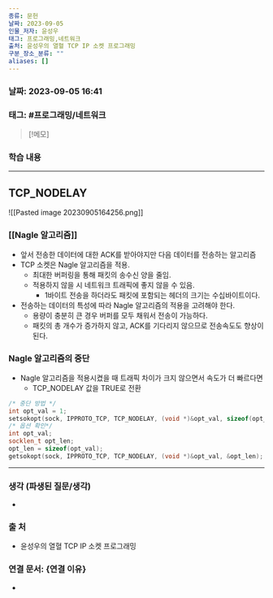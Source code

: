 ```yaml
---
종류: 문헌
날짜: 2023-09-05
인물_저자: 윤성우
태그: 프로그래밍,네트워크
출처: 윤성우의 열혈 TCP IP 소켓 프로그래밍
구분_장소_분류: ""
aliases: []
---
```


### 날짜: 2023-09-05 16:41
### 태그: #프로그래밍/네트워크

>[!메모]
> 

### 학습 내용
---
##  TCP_NODELAY
![[Pasted image 20230905164256.png]]
### [[Nagle 알고리즘]]	
- 앞서 전송한 데이터에 대한 ACK를 받아야지만 다음 데이터를 전송하는 알고리즘
- TCP 소켓은 Nagle 알고리즘을 적용.
	- 최대한 버퍼링을 통해 패킷의 송수신 양을 줄임.
	- 적용하지 않을 시 네트워크 트래픽에 좋지 않을 수 있음.
		- 1바이트 전송을 하더라도 패킷에 포함되는 헤더의 크기는 수십바이트이다.
- 전송하는 데이터의 특성에 따라 Nagle 알고리즘의 적용을 고려해야 한다.
	- 용량이 충분히 큰 경우 버퍼를 모두 채워서 전송이 가능하다.
	- 패킷의 총 개수가 증가하지 않고, ACK를 기다리지 않으므로 전송속도도 향상이 된다.
### Nagle 알고리즘의 중단
- Nagle 알고리즘을 적용시켰을 때 트래픽 차이가 크지 않으면서 속도가 더 빠르다면
	- TCP_NODELAY 값을 TRUE로 전환
```c++
/* 중단 방법 */
int opt_val = 1;
setsokopt(sock, IPPROTO_TCP, TCP_NODELAY, (void *)&opt_val, sizeof(opt_val));
/* 옵션 확인*/
int opt_val;
socklen_t opt_len;
opt_len = sizeof(opt_val);
getsokopt(sock, IPPROTO_TCP, TCP_NODELAY, (void *)&opt_val, &opt_len);
```
---
### 생각 (파생된 질문/생각)
- 
### 출 처
- 윤성우의 열혈 TCP IP 소켓 프로그래밍

### 연결 문서: {연결 이유}
- 